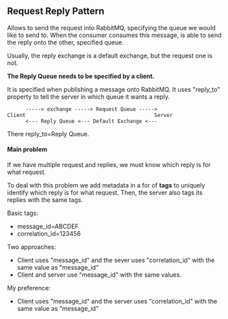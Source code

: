 ﻿## Request Reply Pattern

Allows to send the request into RabbitMQ, specifying the queue we would like to send to.
When the consumer consumes this message, is able to send the reply onto the other, specified queue.

Usually, the reply exchange is a default exchange, but the request one is not.

**The Reply Queue needs to be specified by a client.** 

It is specified when publishing a message onto RabbitMQ. It uses "reply_to" property to tell the server in which queue it wants a reply.

```
	  -----> exchange -----> Request Queue ----->
Client											Server
	  <--- Reply Queue <--- Default Exchange <---
```

There reply_to=Reply Queue.

#### Main problem

If we have multiple request and replies, we must know which reply is for what request. 

To deal with this problem we add metadata in a for of **tags** to uniquely identify which reply is for what request.
Then, the server also tags its replies with the same tags. 

Basic tags:
- message_id=ABCDEF
- correlation_id=123456

Two approaches:
- Client uses "message_id" and the sever uses "correlation_id" with the same value as "message_id"
- Client and server use "message_id" with the same values.

My preference:
- Client uses "message_id" and the server uses "correlation_id" with the same value as "message_id"


